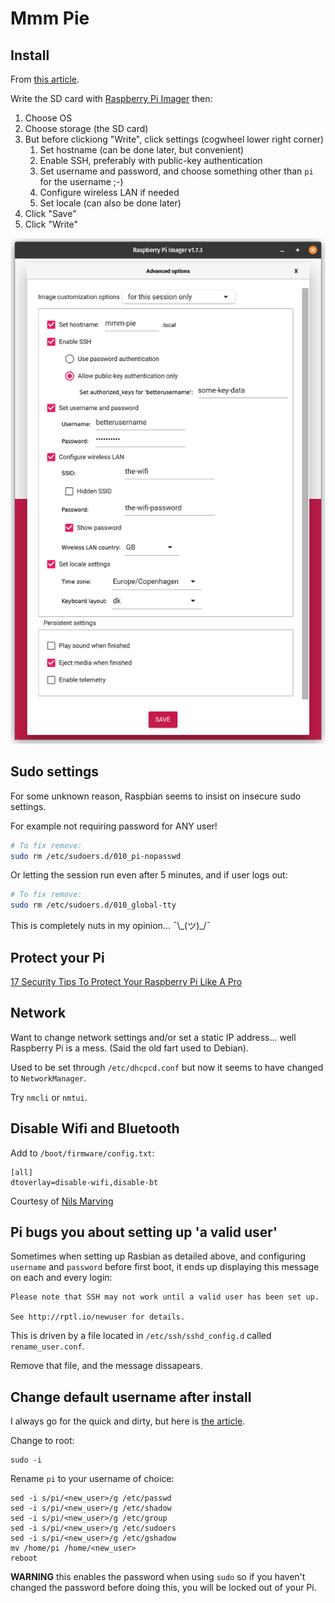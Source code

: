 # Mmm Pie

## Install

From [this article](https://www.tomshardware.com/reviews/raspberry-pi-headless-setup-how-to,6028.html).

Write the SD card with [Raspberry Pi Imager](https://www.raspberrypi.com/software/) then:
1. Choose OS
1. Choose storage (the SD card)
1. But before clickiong "Write", click settings (cogwheel lower right corner)
   1. Set hostname (can be done later, but convenient)
   1. Enable SSH, preferably with public-key authentication
   1. Set username and password, and choose something other than `pi` for the username ;-)
   1. Configure wireless LAN if needed
   1. Set locale (can also be done later)
1. Click "Save"
1. Click "Write"

![Raspberry Pi Imager settings](setup-pi.png)

## Sudo settings

For some unknown reason, Raspbian seems to insist on insecure sudo settings.

For example not requiring password for ANY user!

```bash
# To fix remove:
sudo rm /etc/sudoers.d/010_pi-nopasswd
```

Or letting the session run even after 5 minutes, and if user logs out:

```bash
# To fix remove:
sudo rm /etc/sudoers.d/010_global-tty
```

This is completely nuts in my opinion... ¯\\\_(ツ)\_/¯

## Protect your Pi

[17 Security Tips To Protect Your Raspberry Pi Like A Pro](https://raspberrytips.com/security-tips-raspberry-pi/)

## Network

Want to change network settings and/or set a static IP address... well Raspberry Pi is a mess. (Said the old fart used to Debian).

Used to be set through `/etc/dhcpcd.conf` but now it seems to have changed to `NetworkManager`.

Try `nmcli` or `nmtui`.

## Disable Wifi and Bluetooth

Add to `/boot/firmware/config.txt`:
```
[all]
dtoverlay=disable-wifi,disable-bt
```
Courtesy of [Nils Marving](https://github.com/marvingnils)

## Pi bugs you about setting up 'a valid user'

Sometimes when setting up Rasbian as detailed above, and configuring `username` and `password` before first boot, it ends up displaying this message on each and every login:
```
Please note that SSH may not work until a valid user has been set up.

See http://rptl.io/newuser for details.
```

This is driven by a file located in `/etc/ssh/sshd_config.d` called `rename_user.conf`.

Remove that file, and the message dissapears.

## Change default username after install

I always go for the quick and dirty, but here is [the article](https://raspberrytips.com/change-raspberry-pi-username/).

Change to root:
```
sudo -i
```

Rename `pi` to your username of choice:
```
sed -i s/pi/<new_user>/g /etc/passwd
sed -i s/pi/<new_user>/g /etc/shadow
sed -i s/pi/<new_user>/g /etc/group
sed -i s/pi/<new_user>/g /etc/sudoers
sed -i s/pi/<new_user>/g /etc/gshadow
mv /home/pi /home/<new_user>
reboot
```

**WARNING** this enables the password when using `sudo` so if you haven't changed the password before doing this, you will be locked out of your Pi.